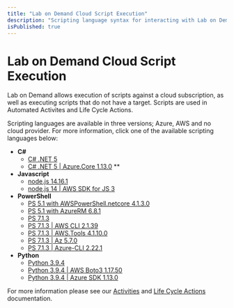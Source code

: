 ```yaml
---
title: "Lab on Demand Cloud Script Execution"
description: "Scripting language syntax for interacting with Lab on Demand and Cloud providers."
isPublished: true
---
```


# Lab on Demand Cloud Script Execution

Lab on Demand allows execution of scripts against a cloud subscription, as well as executing scripts that do not have a target. Scripts are used in Automated Activites and Life Cycle Actions.

Scripting languages are available in three versions; Azure, AWS  and no cloud provider. For more information, click one of the available scripting languages below: 

- **C#**
    - [C# .NET 5](../scripting/Csharp-.NET-5.md) 
    - [C# .NET 5 | Azure.Core 1.13.0](/scripting/Csharp-.NET-5-Azure.-Core-1.13.0.md) **
- **Javascript**
    - [node.js 14.16.1](/scripting/Node-js-14-16-1.md)
    - [node.js 14 | AWS SDK for JS 3](/scripting/node-14.16.1_aws-sdk-3.13.1.md) 
- **PowerShell**
    - [PS 5.1 with AWSPowerShell.netcore 4.1.3.0](/scripting/powershell_5.1-awspowershell.netcore_4.1.3.0.md) 
    - [PS 5.1 with AzureRM 6.8.1](/scripting/powershell_5.1-azurerm_6.8.1.md)
    - [PS 7.1.3](PS-7.1.3.md) 
    - [PS 7.1.3 | AWS CLI 2.1.39](/scripting/PS-7.1.3-AWS-CLI-2.1.39.md) 
    - [PS 7.1.3 | AWS.Tools 4.1.10.0](/scripting/powershell_7.1.3-aws.tools_4.1.10.0.md)
    - [PS 7.1.3 | Az 5.7.0](/scripting/powershell_7.1.3-azure_az_5.7.0.md)
    - [PS 7.1.3 | Azure-CLI 2.22.1](/scripting/PS-7.1.3-Azure-CLI-2.22.1.md) 
- **Python**
    - [Python 3.9.4](/scripting/Python-3.9.4.md)
    - [Python 3.9.4 | AWS Boto3 1.17.50](/scripting/python_3.9.4-aws_boto3_1.17.50.md)
    - [Python 3.9.4 | Azure SDK 1.13.0](/scripting/python_3.9.4-azure_sdk_1.13.0.md)

For more information please see our [Activities](/activities.md) and [Life Cycle Actions](/life-cycle-actions.md) documentation.
